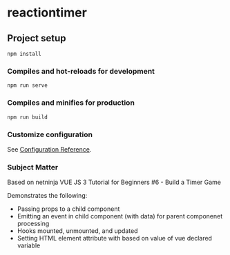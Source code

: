 # reactiontimer

## Project setup
```
npm install
```

### Compiles and hot-reloads for development
```
npm run serve
```

### Compiles and minifies for production
```
npm run build
```

### Customize configuration
See [Configuration Reference](https://cli.vuejs.org/config/).

### Subject Matter

Based on netninja VUE JS 3 Tutorial for Beginners #6 - Build a Timer Game

Demonstrates the following:

* Passing props to a child component
* Emitting an event in child component (with data) for parent componenet processing 
* Hooks mounted, unmounted, and updated
* Setting HTML element attribute with based on value of vue declared variable
